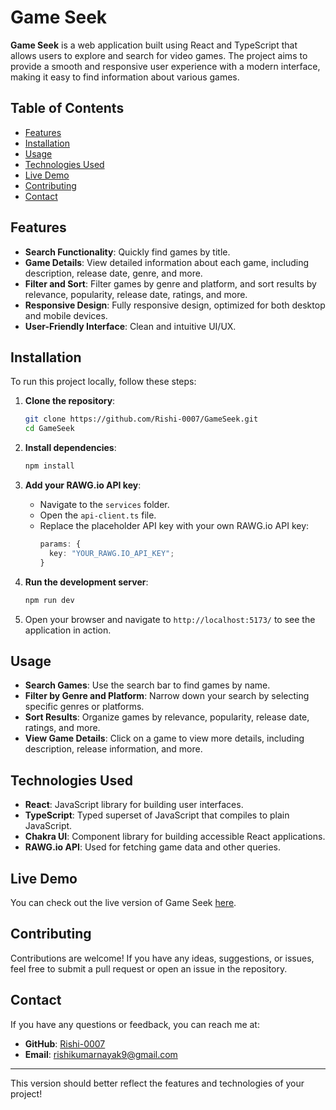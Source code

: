 # Game Seek

**Game Seek** is a web application built using React and TypeScript that allows users to explore and search for video games. The project aims to provide a smooth and responsive user experience with a modern interface, making it easy to find information about various games.

## Table of Contents

- [Features](#features)
- [Installation](#installation)
- [Usage](#usage)
- [Technologies Used](#technologies-used)
- [Live Demo](#live-demo)
- [Contributing](#contributing)
- [Contact](#contact)

## Features

- **Search Functionality**: Quickly find games by title.
- **Game Details**: View detailed information about each game, including description, release date, genre, and more.
- **Filter and Sort**: Filter games by genre and platform, and sort results by relevance, popularity, release date, ratings, and more.
- **Responsive Design**: Fully responsive design, optimized for both desktop and mobile devices.
- **User-Friendly Interface**: Clean and intuitive UI/UX.

## Installation

To run this project locally, follow these steps:

1. **Clone the repository**:

   ```bash
   git clone https://github.com/Rishi-0007/GameSeek.git
   cd GameSeek
   ```

2. **Install dependencies**:

   ```bash
   npm install
   ```

3. **Add your RAWG.io API key**:

   - Navigate to the `services` folder.
   - Open the `api-client.ts` file.
   - Replace the placeholder API key with your own RAWG.io API key:
     ```typescript
     params: {
       key: "YOUR_RAWG.IO_API_KEY";
     }
     ```

4. **Run the development server**:

   ```bash
   npm run dev
   ```

5. Open your browser and navigate to `http://localhost:5173/` to see the application in action.

## Usage

- **Search Games**: Use the search bar to find games by name.
- **Filter by Genre and Platform**: Narrow down your search by selecting specific genres or platforms.
- **Sort Results**: Organize games by relevance, popularity, release date, ratings, and more.
- **View Game Details**: Click on a game to view more details, including description, release information, and more.

## Technologies Used

- **React**: JavaScript library for building user interfaces.
- **TypeScript**: Typed superset of JavaScript that compiles to plain JavaScript.
- **Chakra UI**: Component library for building accessible React applications.
- **RAWG.io API**: Used for fetching game data and other queries.

## Live Demo

You can check out the live version of Game Seek [here](https://gameseek.vercel.app/).

## Contributing

Contributions are welcome! If you have any ideas, suggestions, or issues, feel free to submit a pull request or open an issue in the repository.

## Contact

If you have any questions or feedback, you can reach me at:

- **GitHub**: [Rishi-0007](https://github.com/Rishi-0007)
- **Email**: rishikumarnayak9@gmail.com

---

This version should better reflect the features and technologies of your project!
